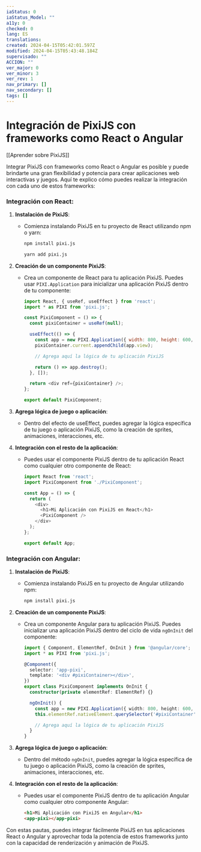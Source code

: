 ```yaml
---
iaStatus: 0
iaStatus_Model: ""
a11y: 0
checked: 0
lang: ES
translations: 
created: 2024-04-15T05:42:01.597Z
modified: 2024-04-15T05:43:48.184Z
supervisado: ""
ACCION: ""
ver_major: 0
ver_minor: 3
ver_rev: 1
nav_primary: []
nav_secondary: []
tags: []
---
```

# Integración de PixiJS con frameworks como React o Angular

[[Aprender sobre PixiJS]]

Integrar PixiJS con frameworks como React o Angular es posible y puede brindarte una gran flexibilidad y potencia para crear aplicaciones web interactivas y juegos. Aquí te explico cómo puedes realizar la integración con cada uno de estos frameworks:

### Integración con React:

1. **Instalación de PixiJS**:
   - Comienza instalando PixiJS en tu proyecto de React utilizando npm o yarn:
     ```bash
     npm install pixi.js
     ```
     ```bash
     yarn add pixi.js
     ```

2. **Creación de un componente PixiJS**:
   - Crea un componente de React para tu aplicación PixiJS. Puedes usar `PIXI.Application` para inicializar una aplicación PixiJS dentro de tu componente:
     ```javascript
     import React, { useRef, useEffect } from 'react';
     import * as PIXI from 'pixi.js';

     const PixiComponent = () => {
       const pixiContainer = useRef(null);

       useEffect(() => {
         const app = new PIXI.Application({ width: 800, height: 600, backgroundColor: 0x1099bb });
         pixiContainer.current.appendChild(app.view);

         // Agrega aquí la lógica de tu aplicación PixiJS

         return () => app.destroy();
       }, []);

       return <div ref={pixiContainer} />;
     };

     export default PixiComponent;
     ```

3. **Agrega lógica de juego o aplicación**:
   - Dentro del efecto de useEffect, puedes agregar la lógica específica de tu juego o aplicación PixiJS, como la creación de sprites, animaciones, interacciones, etc.

4. **Integración con el resto de la aplicación**:
   - Puedes usar el componente PixiJS dentro de tu aplicación React como cualquier otro componente de React:
     ```javascript
     import React from 'react';
     import PixiComponent from './PixiComponent';

     const App = () => {
       return (
         <div>
           <h1>Mi Aplicación con PixiJS en React</h1>
           <PixiComponent />
         </div>
       );
     };

     export default App;
     ```

### Integración con Angular:

1. **Instalación de PixiJS**:
   - Comienza instalando PixiJS en tu proyecto de Angular utilizando npm:
     ```bash
     npm install pixi.js
     ```

2. **Creación de un componente PixiJS**:
   - Crea un componente Angular para tu aplicación PixiJS. Puedes inicializar una aplicación PixiJS dentro del ciclo de vida `ngOnInit` del componente:
     ```typescript
     import { Component, ElementRef, OnInit } from '@angular/core';
     import * as PIXI from 'pixi.js';

     @Component({
       selector: 'app-pixi',
       template: '<div #pixiContainer></div>',
     })
     export class PixiComponent implements OnInit {
       constructor(private elementRef: ElementRef) {}

       ngOnInit() {
         const app = new PIXI.Application({ width: 800, height: 600, backgroundColor: 0x1099bb });
         this.elementRef.nativeElement.querySelector('#pixiContainer').appendChild(app.view);

         // Agrega aquí la lógica de tu aplicación PixiJS
       }
     }
     ```

3. **Agrega lógica de juego o aplicación**:
   - Dentro del método `ngOnInit`, puedes agregar la lógica específica de tu juego o aplicación PixiJS, como la creación de sprites, animaciones, interacciones, etc.

4. **Integración con el resto de la aplicación**:
   - Puedes usar el componente PixiJS dentro de tu aplicación Angular como cualquier otro componente Angular:
     ```html
     <h1>Mi Aplicación con PixiJS en Angular</h1>
     <app-pixi></app-pixi>
     ```

Con estas pautas, puedes integrar fácilmente PixiJS en tus aplicaciones React o Angular y aprovechar toda la potencia de estos frameworks junto con la capacidad de renderización y animación de PixiJS.
